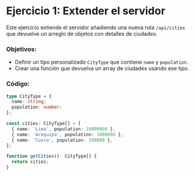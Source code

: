 # Ejercicio 1: Extender el servidor

Este ejercicio extiende el servidor añadiendo una nueva ruta `/api/cities` que devuelve un arreglo de objetos con detalles de ciudades. 

### Objetivos:
- Definir un tipo personalizado `CityType` que contiene `name` y `population`.
- Crear una función que devuelva un array de ciudades usando ese tipo.

### Código:
```typescript
type CityType = {
  name: string;
  population: number;
};

const cities: CityType[] = [
  { name: 'Lima', population: 10000000 },
  { name: 'Arequipa', population: 1000000 },
  { name: 'Cusco', population: 500000 },
];

function getCities(): CityType[] {
  return cities;
}
